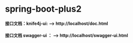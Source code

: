 # spring-boot-plus2

#### 接口文档：knife4j-ui:   -->  http://localhost/doc.html
#### 接口文档  swagger-ui ： -->  http://localhost/swagger-ui.html


